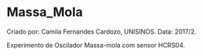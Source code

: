 # Massa_Mola

Criado por: Camila Fernandes Cardozo, UNISINOS.
Data: 2017/2.

Experimento de Oscilador Massa-mola com sensor HCRS04.
